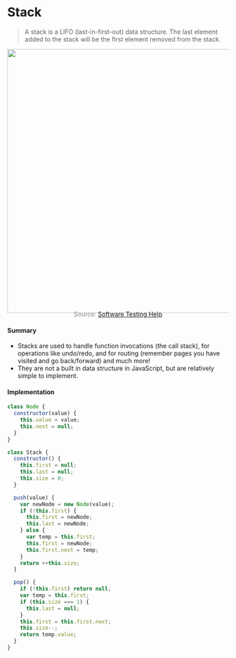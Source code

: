 # Stack

> A stack is a LIFO (last-in-first-out) data structure. The last element added to the stack will be the first element removed from the stack.

<p align="center"><img src="js/dataStructures/stack/stack.png" width="600px" /></p>

<p style="color: #888888; text-align: center; margin-top: -20px;">Source: <a href="https://www.softwaretestinghelp.com/stack-in-cpp/">Software Testing Help</a></p>

#### Summary

- Stacks are used to handle function invocations (the call stack), for operations like undo/redo, and for routing (remember pages you have visited and go back/forward) and much more!
- They are not a built in data structure in JavaScript, but are relatively simple to implement.

#### Implementation

```javascript
class Node {
  constructor(value) {
    this.value = value;
    this.next = null;
  }
}

class Stack {
  constructor() {
    this.first = null;
    this.last = null;
    this.size = 0;
  }

  push(value) {
    var newNode = new Node(value);
    if (!this.first) {
      this.first = newNode;
      this.last = newNode;
    } else {
      var temp = this.first;
      this.first = newNode;
      this.first.next = temp;
    }
    return ++this.size;
  }

  pop() {
    if (!this.first) return null;
    var temp = this.first;
    if (this.size === 1) {
      this.last = null;
    }
    this.first = this.first.next;
    this.size--;
    return temp.value;
  }
}
```
